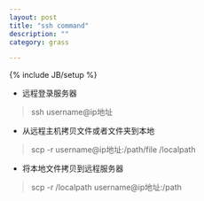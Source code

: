 ```yaml
---
layout: post
title: "ssh command"
description: ""
category: grass

---
```

{% include JB/setup %}

+ 远程登录服务器
>ssh username@ip地址

+ 从远程主机拷贝文件或者文件夹到本地
> scp -r username@ip地址:/path/file  /localpath

+ 将本地文件拷贝到远程服务器
> scp -r /localpath  username@ip地址:/path

